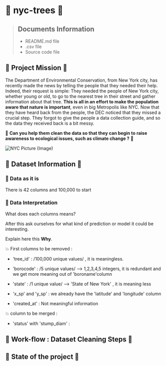 # :deciduous_tree: nyc-trees :deciduous_tree:

> ## Documents Information ###
> * README.md file
> * .csv file
> * Source code file


## :blossom: Project Mission :blossom:

The Department of Environmental Conservation, from New York city, has recently made the news by telling the people that they needed their help. Indeed, their request is simple: They needed the people of New York city, whether young or old, to go to the nearest tree in their street and gather information about that tree. **This is all in an effort to make the population aware that nature is important**, even in big Metropolis like NYC. Now that they have heard back from the people, the DEC noticed that they missed a crucial step. They forgot to give the people a data collection guide, and so the data they received back is a bit messy.

:seedling: **Can you help them clean the data so that they can begin to raise awareness to ecological issues, such as climate change ?** :seedling:

![NYC Picture (Image)](https://www.hudsonallergy.com/wp-content/uploads/2016/04/nyc-street-trees.jpg)


## :blossom: Dataset Information :blossom:

### :leaves: Data as it is 

There is 42 columns and 100,000 to start

### :leaves: Data Interpretation 

What does each columns means?

After this ask ourselves for what kind of prediction or model it could be interesting.

Explain here this **Why**.

:collision: First columns to be removed :

* 'tree_id' : /100,000 unique values/ , it is meaningless.

* 'borocode' : /5 unique values/ --> 1,2,3,4,5 integers, it is redundant and we get more meaning out of 'boroname'column

* 'state' : /1 unique value/ --> 'State of New York' , it is meaning less

* 'x_sp' and 'y_sp' : we already have the 'latitude' and 'longitude' column

* 'created_at' : Not meaningful information

:collision: column to be merged :

* 'status' with 'stump_diam' : 


## :blossom: Work-flow : Dataset Cleaning Steps  :blossom:


## :blossom: State of the project :blossom:

